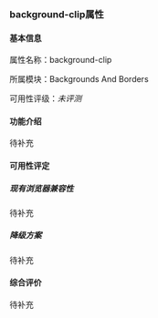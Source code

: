 ### background-clip属性

#### 基本信息

属性名称：background-clip

所属模块：Backgrounds And Borders

可用性评级：*未评测*

#### 功能介绍

待补充

#### 可用性评定

##### 现有浏览器兼容性

待补充

##### 降级方案

待补充

#### 综合评价

待补充